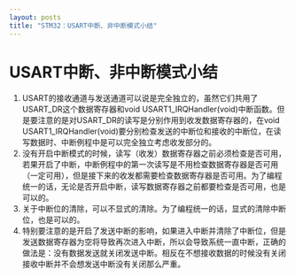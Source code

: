 ```yaml
---
layout: posts
title: "STM32：USART中断、非中断模式小结"
---
```


# USART中断、非中断模式小结

1. USART的接收通道与发送通道可以说是完全独立的，虽然它们共用了USART_DR这个数据寄存器和void USART1_IRQHandler(void)中断函数。但是要注意的是对USART_DR的读写是分别作用到收发数据寄存器的，在void USART1_IRQHandler(void)要分别检查发送的中断位和接收的中断位，在读写数据时、中断例程中是可以完全独立考虑收发部分的。
2. 没有开启中断模式的时候，读写（收发）数据寄存器之前必须检查是否可用，若果开启了中断，中断例程中的第一次读写是不用检查数据寄存器是否可用（一定可用），但是接下来的收发都需要检查数据寄存器是否可用。为了编程统一的话，无论是否开启中断，读写数据寄存器之前都要检查是否可用，也是可以的。
3. 关于中断位的清除，可以不显式的清除。为了编程统一的话，显式的清除中断位，也是可以的。
4. 特别要注意的是开启了发送中断的影响，如果进入中断并清除了中断位，但是发送数据寄存器为空将导致再次进入中断，所以会导致系统一直中断，正确的做法是：没有数据发送就关闭发送中断。相反在不想接收数据的时候没有关闭接收中断并不会想发送中断没有关闭那么严重。